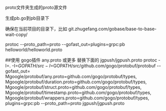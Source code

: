 proto文件夹生成的proto源文件

生成pb.go到pb目录下

确保在当前项目的目录下，比如 git.zhugefang.com/gobase/base-to-base-wait-copy/

protoc --proto_path=proto --gofast_out=plugins=grpc:pb helloworld/helloworld.proto





##使用 gogo插件  any.proto 或更多 替换下面的 jgpush/jgpush.proto
protoc -I=. -I=$GOPATH/src -I=$GOPATH/src/github.com/gogo/protobuf/protobuf --gofast_out=\
Mgoogle/protobuf/any.proto=github.com/gogo/protobuf/types,\
Mgoogle/protobuf/duration.proto=github.com/gogo/protobuf/types,\
Mgoogle/protobuf/struct.proto=github.com/gogo/protobuf/types,\
Mgoogle/protobuf/timestamp.proto=github.com/gogo/protobuf/types,\
Mgoogle/protobuf/wrappers.proto=github.com/gogo/protobuf/types,\
plugins=grpc:pb --proto_path=proto jgpush/jgpush.proto
